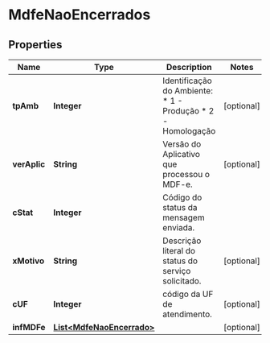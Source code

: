 

# MdfeNaoEncerrados


## Properties

| Name | Type | Description | Notes |
|------------ | ------------- | ------------- | -------------|
|**tpAmb** | **Integer** | Identificação do Ambiente:  * 1 - Produção  * 2 - Homologação |  [optional] |
|**verAplic** | **String** | Versão do Aplicativo que processou o MDF-e. |  [optional] |
|**cStat** | **Integer** | Código do status da mensagem enviada. |  |
|**xMotivo** | **String** | Descrição literal do status do serviço solicitado. |  [optional] |
|**cUF** | **Integer** | código da UF de atendimento. |  [optional] |
|**infMDFe** | [**List&lt;MdfeNaoEncerrado&gt;**](MdfeNaoEncerrado.md) |  |  [optional] |



